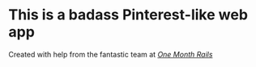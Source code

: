 # This is a badass Pinterest-like web app

Created with help from the fantastic team at 
[*One Month Rails*](http://onemonthrails.com)
